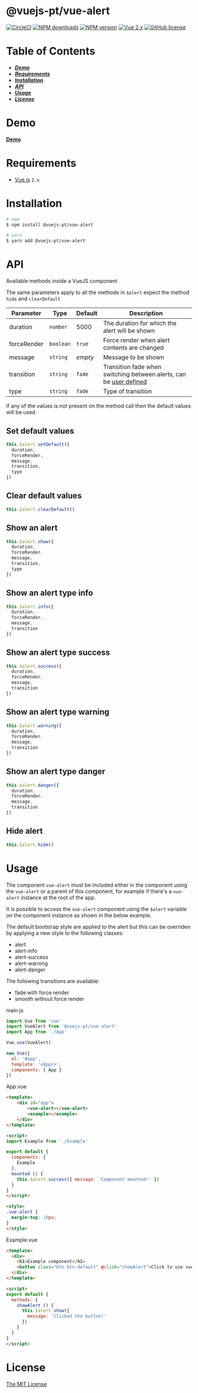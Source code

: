 # @vuejs-pt/vue-alert 
[![CircleCI](https://img.shields.io/circleci/project/github/vuejs-pt/vue-alert.svg)](https://circleci.com/gh/vuejs-pt/vue-alert)
[![NPM downloads](https://img.shields.io/npm/dm/@vuejs-pt/vue-alert.svg)](https://www.npmjs.com/package/@vuejs-pt/vue-alert)
[![NPM version](https://img.shields.io/npm/v/@vuejs-pt/vue-alert.svg)](https://www.npmjs.com/package/@vuejs-pt/vue-alert)
[![Vue 2.x](https://img.shields.io/badge/vue-2.x-green.svg)](https://vuejs.org/)
[![GitHub license](https://img.shields.io/badge/license-MIT-blue.svg)](https://raw.githubusercontent.com/vuejs-pt/vue-alert/master/LICENSE)

# Table of Contents
* [___Demo___](#demo)
* [___Requirements___](#requirements)
* [___Installation___](#installation)
* [___API___](#api)
* [___Usage___](#usage)
* [___License___](#license)

# Demo
[__Demo__](https://vuejs-pt.github.io/vue-alert/example/dist/)

# Requirements
- [Vue.js](https://github.com/vuejs/vue) `2.x`  

# Installation
```bash
# npm
$ npm install @vuejs-pt/vue-alert

# yarn
$ yarn add @vuejs-pt/vue-alert
```

# API

Available methods inside a VueJS component

The same parameters apply to all the methods in `$alert` expect the method `hide` and `clearDefault`

Parameter | Type |Default| Description
--------- | ---- | ------|-----------
duration | `number` | 5000 | The duration for which the alert will be shown
forceRender | `boolean` | `true` | Force render when alert contents are changed
message | `string` | _empty_ | Message to be shown
transition | `string` | `fade` | Transition fade when switching between alerts, can be [user defined](https://vuejs.org/v2/guide/transitions.html)
type | `string` | `fade` | Type of transition

If any of the values is not present on the method call then the default values will be used.

## Set default values
```javascript
this.$alert.setDefault({
  duration,
  forceRender,
  message,
  transition,
  type
})
```

## Clear default values
```javascript
this.$alert.clearDefault()
```

## Show an alert
```javascript
this.$alert.show({
  duration,
  forceRender,
  message,
  transition,
  type
})
```

## Show an alert type info
```javascript
this.$alert.info({
  duration,
  forceRender,
  message,
  transition
})
```

## Show an alert type success
```javascript
this.$alert.success({
  duration,
  forceRender,
  message,
  transition
})
```

## Show an alert type warning
```javascript
this.$alert.warning({
  duration,
  forceRender,
  message,
  transition
})
```

## Show an alert type danger
```javascript
this.$alert.danger({
  duration,
  forceRender,
  message,
  transition
})
```

## Hide alert
```javascript
this.$alert.hide()
```

# Usage

The component `vue-alert` must be included either in the component using the `vue-alert` or a parent of this component, for example if there's a `vue-alert` instance at the root of the app.

It is possible to access the `vue-alert` component using the `$alert` variable on the component instance as shown in the below example.

The default bootstrap style are applied to the alert but this can be overriden by applying a new style to the following classes:
- alert
- alert-info
- alert-success
- alert-warning
- alert-danger

The following transitions are available:
- fade with force render
- smooth without force render

main.js

```javascript
import Vue from 'vue'
import VueAlert from '@vuejs-pt/vue-alert'
import App from './App'

Vue.use(VueAlert)

new Vue({
  el: '#app',
  template: '<App/>',
  components: { App }
})


```

App.vue

```html
<template>
    <div id="app">
        <vue-alert></vue-alert>
        <example></example>
    </div>
</template>

<script>
import Example from './Example'

export default {
  components: {
    Example
  },
  mounted () {
    this.$alert.success({ message: 'Component mounted!' })
  }
}
</script>

<style>
.vue-alert {
  margin-top: 10px;
}
</style>
```

Example.vue

```html
<template>
  <div>
    <h1>Example component</h1>
    <button class="btn btn-default" @click="showAlert">Click to use vue-alert</button>
  </div>
</template>

<script>
export default {
  methods: {
    showAlert () {
      this.$alert.show({
        message: 'Clicked the button!'
      })
    }
  }
}
</script>
```

# License

[The MIT License](http://opensource.org/licenses/MIT)